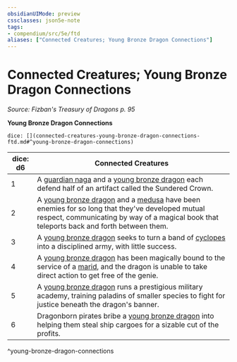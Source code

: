 ```yaml
---
obsidianUIMode: preview
cssclasses: json5e-note
tags:
- compendium/src/5e/ftd
aliases: ["Connected Creatures; Young Bronze Dragon Connections"]
---
```

# Connected Creatures; Young Bronze Dragon Connections
*Source: Fizban's Treasury of Dragons p. 95* 

**Young Bronze Dragon Connections**

`dice: [](connected-creatures-young-bronze-dragon-connections-ftd.md#^young-bronze-dragon-connections)`

| dice: d6 | Connected Creatures |
|----------|---------------------|
| 1 | A [guardian naga](/2-Mechanics/CLI/bestiary/monstrosity/guardian-naga.md) and a [young bronze dragon](/2-Mechanics/CLI/bestiary/dragon/young-bronze-dragon.md) each defend half of an artifact called the Sundered Crown. |
| 2 | A [young bronze dragon](/2-Mechanics/CLI/bestiary/dragon/young-bronze-dragon.md) and a [medusa](/2-Mechanics/CLI/bestiary/monstrosity/medusa.md) have been enemies for so long that they've developed mutual respect, communicating by way of a magical book that teleports back and forth between them. |
| 3 | A [young bronze dragon](/2-Mechanics/CLI/bestiary/dragon/young-bronze-dragon.md) seeks to turn a band of [cyclopes](/2-Mechanics/CLI/bestiary/giant/cyclops.md) into a disciplined army, with little success. |
| 4 | A [young bronze dragon](/2-Mechanics/CLI/bestiary/dragon/young-bronze-dragon.md) has been magically bound to the service of a [marid](/2-Mechanics/CLI/bestiary/elemental/marid.md), and the dragon is unable to take direct action to get free of the genie. |
| 5 | A [young bronze dragon](/2-Mechanics/CLI/bestiary/dragon/young-bronze-dragon.md) runs a prestigious military academy, training paladins of smaller species to fight for justice beneath the dragon's banner. |
| 6 | Dragonborn pirates bribe a [young bronze dragon](/2-Mechanics/CLI/bestiary/dragon/young-bronze-dragon.md) into helping them steal ship cargoes for a sizable cut of the profits. |
^young-bronze-dragon-connections